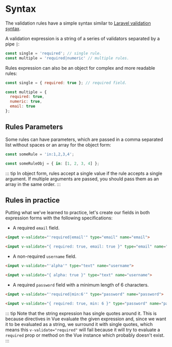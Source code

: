 # Syntax

The validation rules have a simple syntax similar to [Laravel validation syntax](https://laravel.com/docs/5.4/validation).

A validation expression is a string of a series of validators separated by a pipe `|`:

```js
const single = 'required'; // single rule.
const multiple = 'required|numeric' // multiple rules.
```

Rules expression can also be an object for complex and more readable rules:

```js
const single = { required: true }; // required field.

const multiple = {
  required: true,
  numeric: true,
  email: true
};
```

## Rules Parameters

Some rules can have parameters, which are passed in a comma separated list without spaces or an array for the object form:

```js
const someRule = 'in:1,2,3,4';

const someRuleObj = { in: [1, 2, 3, 4] };
```

::: tip
  In object form, rules accept a single value if the rule accepts a single argument. If multiple arguments are passed, you should pass them as an array in the same order.
:::

## Rules in practice

Putting what we've learned to practice, let's create our fields in both expression forms with the following specifications:

- A required `email` field.

```html
<input v-validate="'required|email'" type="email" name="email">

<input v-validate="{ required: true, email: true }" type="email" name="email">
```

- A non-required `username` field.

```html
<input v-validate="'alpha'" type="text" name="username">

<input v-validate="{ alpha: true }" type="text" name="username">
```

- A required `password` field with a minimum length of 6 characters.

```html
<input v-validate="'required|min:6'" type="password" name="password">

<input v-validate="{ required: true, min: 6 }" type="password" name="password">
```

::: tip
  Note that the string expression has single quotes around it. This is because directives in Vue evaluate the given expression and, since we want it to be evaluated as a string, we surround it with single quotes, which means this `v-validate="required"` will fail because it will try to evaluate a `required` prop or method on the Vue instance which probably doesn't exist.
:::
